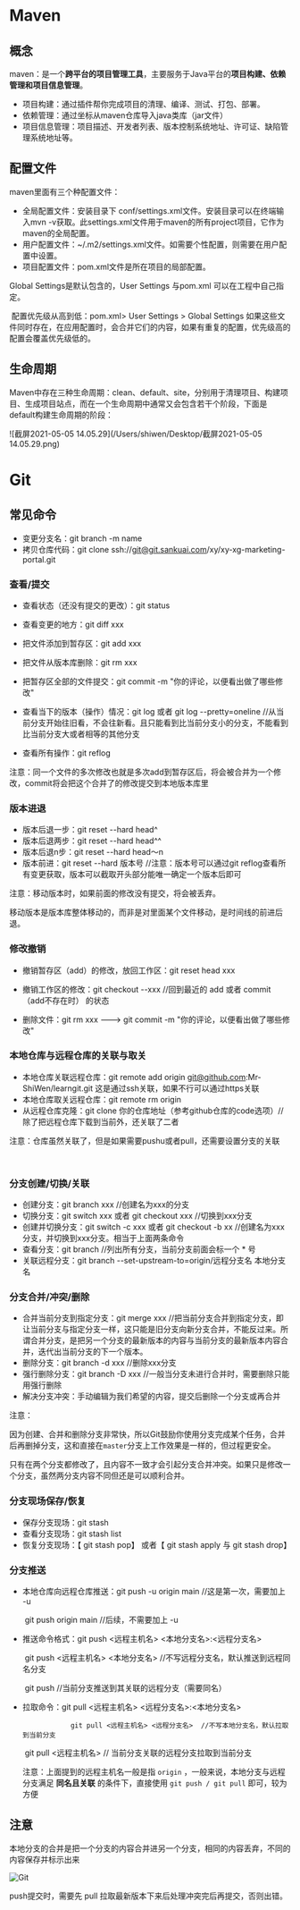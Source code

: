 # Maven

## 概念

​		maven：是一个**跨平台的项目管理工具**，主要服务于Java平台的**项目构建、依赖管理和项目信息管理**。

* 项目构建：通过插件帮你完成项目的清理、编译、测试、打包、部署。
* 依赖管理：通过坐标从maven仓库导入java类库（jar文件）
* 项目信息管理：项目描述、开发者列表、版本控制系统地址、许可证、缺陷管理系统地址等。



## 配置文件

maven里面有三个种配置文件：

* 全局配置文件：安装目录下 conf/settings.xml文件。安装目录可以在终端输入mvn -v获取。此settings.xml文件用于maven的所有project项目，它作为maven的全局配置。
* 用户配置文件：~/.m2/settings.xml文件。如需要个性配置，则需要在用户配置中设置。
* 项目配置文件：pom.xml文件是所在项目的局部配置。



Global Settings是默认包含的，User Settings 与pom.xml 可以在工程中自己指定。

​		配置优先级从高到低：pom.xml> User Settings > Global Settings 如果这些文件同时存在，在应用配置时，会合并它们的内容，如果有重复的配置，优先级高的配置会覆盖优先级低的。



## 生命周期

Maven中存在三种生命周期：clean、default、site，分别用于清理项目、构建项目、生成项目站点，而在一个生命周期中通常又会包含若干个阶段，下面是default构建生命周期的阶段：

![截屏2021-05-05 14.05.29](/Users/shiwen/Desktop/截屏2021-05-05 14.05.29.png)





# Git

## 常见命令

* 变更分支名：git branch -m name 
* 拷贝仓库代码：git clone ssh://git@git.sankuai.com/xy/xy-xg-marketing-portal.git



### 查看/提交

* 查看状态（还没有提交的更改）：git status
* 查看变更的地方：git diff  xxx
* 把文件添加到暂存区：git add xxx
* 把文件从版本库删除：git rm xxx
* 把暂存区全部的文件提交：git commit  -m "你的评论，以便看出做了哪些修改"



* 查看当下的版本（操作）情况：git log  或者 git log --pretty=oneline    //从当前分支开始往旧看，不会往新看。且只能看到比当前分支小的分支，不能看到比当前分支大或者相等的其他分支
* 查看所有操作：git reflog



注意：同一个文件的多次修改也就是多次add到暂存区后，将会被合并为一个修改，commit将会把这个合并了的修改提交到本地版本库里



### 版本进退

* 版本后退一步：git reset --hard  head^
* 版本后退两步：git reset --hard  head^^
* 版本后退n步：git reset --hard  head～n
* 版本前进：git reset --hard  版本号     //注意：版本号可以通过git reflog查看所有变更获取，版本可以截取开头部分能唯一确定一个版本后即可



注意：移动版本时，如果前面的修改没有提交，将会被丢弃。

​           移动版本是版本库整体移动的，而非是对里面某个文件移动，是时间线的前进后退。



### 修改撤销

* 撤销暂存区（add）的修改，放回工作区：git reset head xxx 

* 撤销工作区的修改：git  checkout  --xxx  //回到最近的 add 或者 commit（add不存在时） 的状态

  

* 删除文件：git rm xxx   --->    git commit -m "你的评论，以便看出做了哪些修改"



### 本地仓库与远程仓库的关联与取关

* 本地仓库关联远程仓库：git remote add origin git@github.com:Mr-ShiWen/learngit.git  这是通过ssh关联，如果不行可以通过https关联
* 本地仓库取关远程仓库：git remote rm origin
* 从远程仓库克隆：git clone 你的仓库地址（参考github仓库的code选项）//除了把远程仓库下载到当前外，还关联了二者



注意：仓库虽然关联了，但是如果需要pushu或者pull，还需要设置分支的关联



​    

### 分支创建/切换/关联

* 创建分支：git branch xxx      //创建名为xxx的分支
* 切换分支：git switch xxx   或者  git  checkout xxx   //切换到xxx分支
* 创建并切换分支：git switch -c xxx   或者  git checkout  -b xx   //创建名为xxx分支，并切换到xxx分支。相当于上面两条命令
* 查看分支：git branch      //列出所有分支，当前分支前面会标一个 * 号
* 关联远程分支：git branch --set-upstream-to=origin/远程分支名  本地分支名



### 分支合并/冲突/删除

* 合并当前分支到指定分支：git merge xxx     //把当前分支合并到指定分支，即让当前分支与指定分支一样，这只能是旧分支向新分支合并，不能反过来。所谓合并分支，是把另一个分支的最新版本的内容与当前分支的最新版本内容合并，迭代出当前分支的下一个版本。
* 删除分支：git branch -d xxx     //删除xxx分支
* 强行删除分支：git branch -D  xxx   //一般当分支未进行合并时，需要删除只能用强行删除
* 解决分支冲突：手动编辑为我们希望的内容，提交后删除一个分支或再合并



注意：

​		因为创建、合并和删除分支非常快，所以Git鼓励你使用分支完成某个任务，合并后再删掉分支，这和直接在`master`分支上工作效果是一样的，但过程更安全。

​		只有在两个分支都修改了，且内容不一致才会引起分支合并冲突。如果只是修改一个分支，虽然两分支内容不同但还是可以顺利合并。



### 分支现场保存/恢复

* 保存分支现场：git stash
* 查看分支现场：git stash list
* 恢复分支现场：【 git stash pop】  或者【 git stash apply 与 git stash drop】



### 分支推送

* 本地仓库向远程仓库推送：git push -u origin main  //这是第一次，需要加上 -u 

  ​											  git push  origin main   //后续，不需要加上 -u

  

* 推送命令格式：git push <远程主机名>  <本地分支名>:<远程分支名>

  ​						   git push <远程主机名> <本地分支名>     //不写远程分支名，默认推送到远程同名分支

  ​                		   git push    //当前分支推送到其关联的远程分支（需要同名）

* 拉取命令：git pull <远程主机名> <远程分支名>:<本地分支名>

   				  git pull <远程主机名> <远程分支名>  //不写本地分支名，默认拉取到当前分支

  ​				   git pull <远程主机名>   //   当前分支关联的远程分支拉取到当前分支  

  

  注意：上面提到的远程主机名一般是指 `origin` ，一般来说，本地分支与远程分支满足 **同名且关联** 的条件下，直接使用 	`git push / git pull` 即可，较为方便 



## 注意

本地分支的合并是把一个分支的内容合并进另一个分支，相同的内容丢弃，不同的内容保存并标示出来

![Git](http://typora-imges.oss-cn-beijing.aliyuncs.com/img/Git.png)



push提交时，需要先 pull 拉取最新版本下来后处理冲突完后再提交，否则出错。